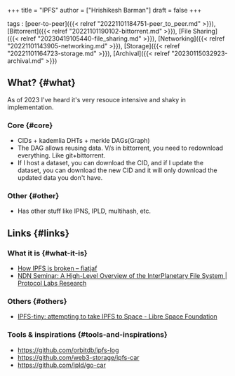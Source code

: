 +++
title = "IPFS"
author = ["Hrishikesh Barman"]
draft = false
+++

tags
: [peer-to-peer]({{< relref "20221101184751-peer_to_peer.md" >}}), [Bittorrent]({{< relref "20221101190102-bittorrent.md" >}}), [File Sharing]({{< relref "20230419105440-file_sharing.md" >}}), [Networking]({{< relref "20221101143905-networking.md" >}}), [Storage]({{< relref "20221101164723-storage.md" >}}), [Archival]({{< relref "20230115032923-archival.md" >}})


## What? {#what}

As of 2023 I've heard it's very resouce intensive and shaky in implementation.


### Core {#core}

-   CIDs + kademlia DHTs + merkle DAGs(Graph)
-   The DAG allows reusing data. V/s in bittorrent, you need to redownload everything. Like git+bittorrent.
-   If I host a dataset, you can download the CID, and if I update the dataset, you can download the new CID and it will only download the updated data you don't have.


### Other {#other}

-   Has other stuff like IPNS, IPLD, multihash, etc.


## Links {#links}


### What it is {#what-it-is}

-   [How IPFS is broken – fiatjaf](https://fiatjaf.com/d5031e5b.html)
-   [NDN Seminar: A High-Level Overview of the InterPlanetary File System | Protocol Labs Research](https://research.protocol.ai/blog/2020/ndn-seminar-a-high-level-overview-of-the-interplanetary-file-system/)


### Others {#others}

-   [IPFS-tiny: attempting to take IPFS to Space - Libre Space Foundation](https://libre.space/2023/04/12/ipfs-tiny/)


### Tools &amp; inspirations {#tools-and-inspirations}

-   <https://github.com/orbitdb/ipfs-log>
-   <https://github.com/web3-storage/ipfs-car>
-   <https://github.com/ipld/go-car>
